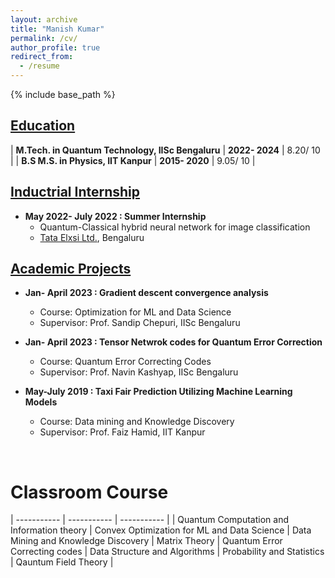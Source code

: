 ```yaml
---
layout: archive
title: "Manish Kumar"
permalink: /cv/
author_profile: true
redirect_from:
  - /resume
---
```


{% include base_path %}

## <u>Education</u>

| **M.Tech. in Quantum Technology, IISc Bengaluru** | **2022- 2024** | 8.20/ 10 |
| **B.S M.S. in Physics, IIT Kanpur** | **2015- 2020** | 9.05/ 10 |

## <u> Inductrial Internship</u>

* **May 2022- July 2022 : Summer Internship**
  * Quantum-Classical hybrid neural network for image classification
  * [Tata Elxsi Ltd.](https://www.tataelxsi.com/), Bengaluru

## <u> Academic Projects</u>

* **Jan- April 2023 : Gradient descent convergence analysis**
  * Course: Optimization for ML and Data Science
  * Supervisor: Prof. Sandip Chepuri, IISc Bengaluru

* **Jan- April 2023 : Tensor Netwrok codes for Quantum Error Correction**
  * Course: Quantum Error Correcting Codes
  * Supervisor: Prof. Navin Kashyap, IISc Bengaluru

* **May-July 2019 : Taxi Fair Prediction Utilizing Machine Learning Models**
  * Course: Data mining and Knowledge Discovery
  * Supervisor: Prof. Faiz Hamid, IIT Kanpur

<!--
## <u>Publications</u>
{% for post in site.publications reversed %}
  {% include archive-single-cv.html %}
{% endfor %}
-->
<br>

<!-- # Teaching
{% for post in site.teaching reversed %}
  {% include archive-single-cv.html %}
{% endfor %} -->
  
<!-- Talks
======
  <ul>{% for post in site.talks %}
    {% include archive-single-talk-cv.html %}
  {% endfor %}</ul>
   -->

# Classroom Course

| ----------- | ----------- | ----------- | 
| Quantum Computation and Information theory | Convex Optimization for ML and Data Science | Data Mining and Knowledge Discovery |  Matrix Theory |
Quantum Error Correcting codes | Data Structure and Algorithms | Probability and Statistics | Qauntum Field Theory |
